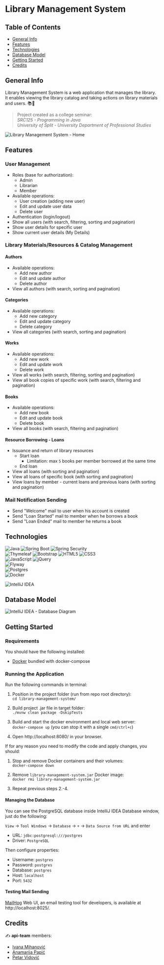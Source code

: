# Library Management System

## Table of Contents

* [General Info](#general-info)
* [Features](#features)
* [Technologies](#technologies)
* [Database Model](#database-model)
* [Getting Started](#getting-started)
* [Credits](#credits)

## General Info

Library Management System is a web application that manages the library. It enables viewing the library catalog and taking actions on library materials and users. 📚👥

> Project created as a college seminar:  
> *SRC125 - Programming in Java*  
> *University of Split - University Department of Professional Studies*

![Library Management System - Home](https://user-images.githubusercontent.com/92815435/218094062-352f46a9-68e5-4524-a2a6-4dd2f96ceb25.png "Library Management System - Home")

## Features

### User Management

- Roles (base for authorization):
    - Admin
    - Librarian
    - Member
- Available operations:
    - User creation (adding new user)
    - Edit and update user data
    - Delete user
- Authentication (login/logout)
- Show all users (with search, filtering, sorting and pagination)
- Show user details for specific user
- Show current user details (My Details)

### Library Materials/Resources & Catalog Management

#### Authors

- Available operations:
    - Add new author
    - Edit and update author
    - Delete author
- View all authors (with search, sorting and pagination)

#### Categories

- Available operations:
    - Add new category
    - Edit and update category
    - Delete category
- View all categories (with search, sorting and pagination)

#### Works

- Available operations:
    - Add new work
    - Edit and update work
    - Delete work
- View all works (with search, filtering, sorting and pagination)
- View all book copies of specific work (with search, filtering and pagination)

#### Books

- Available operations:
    - Add new book
    - Edit and update book
    - Delete book
- View all books (with search, filtering and pagination)

#### Resource Borrowing - Loans

- Issuance and return of library resources
    - Start loan
        - Limitation: max `5` books per member borrowed at the same time
    - End loan
- View all loans (with sorting and pagination)
- View all loans of specific book (with sorting and pagination)
- View loans by member - current loans and previous loans (with sorting and pagination)

### Mail Notification Sending

- Send "Welcome" mail to user when his account is created
- Send "Loan Started" mail to member when he borrows a book
- Send "Loan Ended" mail to member he returns a book 

## Technologies

![Java](https://img.shields.io/badge/java-%23ED8B00.svg?style=for-the-badge&logo=java&logoColor=white)
![Spring Boot](https://img.shields.io/badge/Spring%20Boot-6DB33F.svg?style=for-the-badge&logo=Spring-Boot&logoColor=white)
![Spring Security](https://img.shields.io/badge/Spring%20Security-6DB33F.svg?style=for-the-badge&logo=Spring-Security&logoColor=white)  
![Thymeleaf](https://img.shields.io/badge/Thymeleaf-%23005C0F.svg?style=for-the-badge&logo=Thymeleaf&logoColor=white)
![Bootstrap](https://img.shields.io/badge/bootstrap-%23563D7C.svg?style=for-the-badge&logo=bootstrap&logoColor=white)
![HTML5](https://img.shields.io/badge/html5-%23E34F26.svg?style=for-the-badge&logo=html5&logoColor=white)
![CSS3](https://img.shields.io/badge/css3-%231572B6.svg?style=for-the-badge&logo=css3&logoColor=white)  
![JavaScript](https://img.shields.io/badge/javascript-%23323330.svg?style=for-the-badge&logo=javascript&logoColor=%23F7DF1E)
![jQuery](https://img.shields.io/badge/jquery-%230769AD.svg?style=for-the-badge&logo=jquery&logoColor=white)  
![Flyway](https://img.shields.io/badge/Flyway-CC0200.svg?style=for-the-badge&logo=Flyway&logoColor=white)  
![Postgres](https://img.shields.io/badge/postgres-%23316192.svg?style=for-the-badge&logo=postgresql&logoColor=white)  
![Docker](https://img.shields.io/badge/docker-%230db7ed.svg?style=for-the-badge&logo=docker&logoColor=white)  

![IntelliJ IDEA](https://img.shields.io/badge/IntelliJIDEA-000000.svg?style=for-the-badge&logo=intellij-idea&logoColor=white)

## Database Model

![IntelliJ IDEA - Database Diagram](https://user-images.githubusercontent.com/92815435/218085760-eda35b13-4193-4f88-a39c-9d8345a842e0.png "IntelliJ IDEA - Database Diagram")  

## Getting Started

### Requirements

You should have the following installed:

- [Docker](https://www.docker.com/community-edition) bundled with docker-compose

### Running the Application

Run the following commands in terminal:  

1. Position in the project folder (run from repo root directory):  
`cd library-management-system/`

2. Build project .jar file in target folder:  
`./mvnw clean package -DskipTests`

3. Build and start the docker environment and local web server:  
`docker-compose up` (you can stop it with a single `cmd/ctrl+c`)

4. Open http://localhost:8080/ in your browser.

If for any reason you need to modify the code and apply changes, you should:

1. Stop and remove Docker containers and their volumes:  
`docker-compose down`

2. Remove `library-management-system.jar` Docker image:  
`docker rmi library-management-system.jar`

3. Repeat previous steps 2.-4.

#### Managing the Database

You can see the PostgreSQL database inside IntelliJ IDEA Database window, just do the following:  

`View` -> `Tool Windows` -> `Database` -> `+` -> `Data Source from URL` and enter  

- URL: `jdbc:postgresql:///postgres`
- Driver: `PostgreSQL`

Then configure properties:  

- Username: `postgres`
- Password: `postgres`
- Database: `postgres`
- Host: `localhost`
- Port: `5432`

#### Testing Mail Sending

[MailHog](https://github.com/mailhog/MailHog) Web UI, an email testing tool for developers, is available at http://localhost:8025/.

## Credits

 ✍️ **api-team** members: 

* [Ivana Mihanović](https://github.com/imihanovic)
* [Anamarija Papić](https://github.com/anamarijapapic)
* [Petar Vidović](https://github.com/Petar1107)
